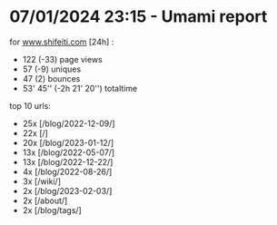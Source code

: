 # 07/01/2024 23:15 - Umami report
for www.shifeiti.com [24h] :

 - 122 (-33) page views
 - 57 (-9) uniques
 - 47 (2) bounces
 - 53' 45'' (-2h 21' 20'') totaltime


top 10 urls:
 - 25x [/blog/2022-12-09/]
 - 22x [/]
 - 20x [/blog/2023-01-12/]
 - 13x [/blog/2022-05-07/]
 - 13x [/blog/2022-12-22/]
 - 4x [/blog/2022-08-26/]
 - 3x [/wiki/]
 - 2x [/blog/2023-02-03/]
 - 2x [/about/]
 - 2x [/blog/tags/]



